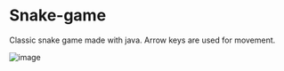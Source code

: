 # Snake-game
Classic snake game made with java. 
Arrow keys are used for movement.

![image](https://user-images.githubusercontent.com/49076554/110089317-a31fb100-7d9e-11eb-908e-f22fe44ff826.png)
